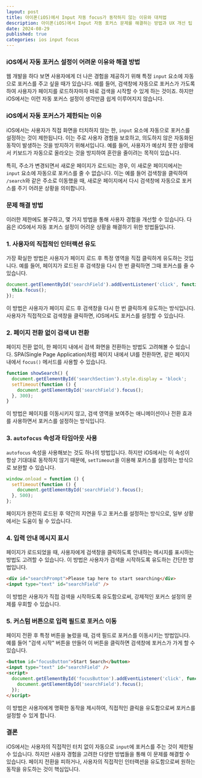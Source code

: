 ```yaml
---
layout: post
title: 아이폰(iOS)에서 Input 자동 focus가 동작하지 않는 이유와 대처법
description: 아이폰(iOS)에서 Input 자동 포커스 문제를 해결하는 방법과 UX 개선 팁
date: 2024-08-29
published: true
categories: ios input focus
---
```


### iOS에서 자동 포커스 설정이 어려운 이유와 해결 방법

웹 개발을 하다 보면 사용자에게 더 나은 경험을 제공하기 위해 특정 `input` 요소에 자동으로 포커스를 주고 싶을 때가 있습니다. 예를 들어, 검색창에 자동으로 포커스가 가도록 하여 사용자가 페이지를 로드하자마자 바로 검색을 시작할 수 있게 하는 것이죠. 하지만 iOS에서는 이런 자동 포커스 설정이 생각만큼 쉽게 이루어지지 않습니다.

### iOS에서 자동 포커스가 제한되는 이유

iOS에서는 사용자가 직접 화면을 터치하지 않는 한, `input` 요소에 자동으로 포커스를 설정하는 것이 제한됩니다. 이는 주로 사용자 경험을 보호하고, 의도하지 않은 자동화된 동작이 발생하는 것을 방지하기 위해서입니다. 예를 들어, 사용자가 예상치 못한 상황에서 키보드가 자동으로 올라오는 것을 방지하여 혼란을 줄이려는 목적이 있습니다.

특히, 주소가 변경되면서 새로운 페이지가 로드되는 경우, 이 새로운 페이지에서는 `input` 요소에 자동으로 포커스를 줄 수 없습니다. 이는 예를 들어 검색창을 클릭하여 `/search`와 같은 주소로 이동했을 때, 새로운 페이지에서 다시 검색창에 자동으로 포커스를 주기 어려운 상황을 의미합니다.

### 문제 해결 방법

이러한 제한에도 불구하고, 몇 가지 방법을 통해 사용자 경험을 개선할 수 있습니다. 다음은 iOS에서 자동 포커스 설정이 어려운 상황을 해결하기 위한 방법들입니다.

### 1. 사용자의 직접적인 인터랙션 유도

가장 확실한 방법은 사용자가 페이지 로드 후 특정 영역을 직접 클릭하게 유도하는 것입니다. 예를 들어, 페이지가 로드된 후 검색창을 다시 한 번 클릭하면 그때 포커스를 줄 수 있습니다.

```javascript
document.getElementById('searchField').addEventListener('click', function () {
  this.focus();
});
```

이 방법은 사용자가 페이지 로드 후 검색창을 다시 한 번 클릭하게 유도하는 방식입니다. 사용자가 직접적으로 검색창을 클릭하면, iOS에서도 포커스를 설정할 수 있습니다.

### 2. 페이지 전환 없이 검색 UI 전환

페이지 전환 없이, 한 페이지 내에서 검색 화면을 전환하는 방법도 고려해볼 수 있습니다. SPA(Single Page Application)처럼 페이지 내에서 UI를 전환하면, 같은 페이지 내에서 `focus()` 메서드를 사용할 수 있습니다.

```javascript
function showSearch() {
  document.getElementById('searchSection').style.display = 'block';
  setTimeout(function () {
    document.getElementById('searchField').focus();
  }, 300);
}
```

이 방법은 페이지를 이동시키지 않고, 검색 영역을 보여주는 애니메이션이나 전환 효과를 사용하면서 포커스를 설정하는 방식입니다.

### 3. `autofocus` 속성과 타임아웃 사용

`autofocus` 속성을 사용해보는 것도 하나의 방법입니다. 하지만 iOS에서는 이 속성이 항상 기대대로 동작하지 않기 때문에, `setTimeout`을 이용해 포커스를 설정하는 방식으로 보완할 수 있습니다.

```javascript
window.onload = function () {
  setTimeout(function () {
    document.getElementById('searchField').focus();
  }, 500);
};
```

페이지가 완전히 로드된 후 약간의 지연을 두고 포커스를 설정하는 방식으로, 일부 상황에서는 도움이 될 수 있습니다.

### 4. 입력 안내 메시지 표시

페이지가 로드되었을 때, 사용자에게 검색창을 클릭하도록 안내하는 메시지를 표시하는 방법도 고려할 수 있습니다. 이 방법은 사용자가 검색을 시작하도록 유도하는 간단한 방법입니다.

```html
<div id="searchPrompt">Please tap here to start searching</div>
<input type="text" id="searchField" />
```

이 방법은 사용자가 직접 검색을 시작하도록 유도함으로써, 강제적인 포커스 설정의 문제를 우회할 수 있습니다.

### 5. 커스텀 버튼으로 입력 필드로 포커스 이동

페이지 전환 후 특정 버튼을 눌렀을 때, 검색 필드로 포커스를 이동시키는 방법입니다. 예를 들어 "검색 시작" 버튼을 만들어 이 버튼을 클릭하면 검색창에 포커스가 가게 할 수 있습니다.

```html
<button id="focusButton">Start Search</button>
<input type="text" id="searchField" />
<script>
  document.getElementById('focusButton').addEventListener('click', function () {
    document.getElementById('searchField').focus();
  });
</script>
```

이 방법은 사용자에게 명확한 동작을 제시하여, 직접적인 클릭을 유도함으로써 포커스를 설정할 수 있게 합니다.

### 결론

iOS에서는 사용자의 직접적인 터치 없이 자동으로 `input`에 포커스를 주는 것이 제한될 수 있습니다. 하지만 사용자 경험을 고려한 다양한 방법들을 통해 이 문제를 해결할 수 있습니다. 페이지 전환을 피하거나, 사용자의 직접적인 인터랙션을 유도함으로써 원하는 동작을 유도하는 것이 핵심입니다.
